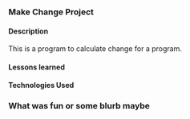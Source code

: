 ### Make Change Project

#### Description
This is a program to calculate change for a program.

#### Lessons learned

#### Technologies Used

### What was fun or some blurb maybe

